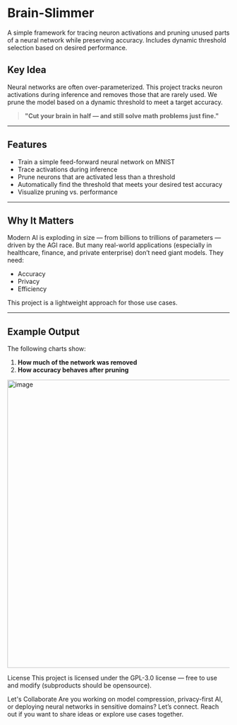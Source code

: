 # Brain-Slimmer
A simple framework for tracing neuron activations and pruning unused parts of a neural network while preserving accuracy. Includes dynamic threshold selection based on desired performance.

## Key Idea
Neural networks are often over-parameterized. This project tracks neuron activations during inference and removes those that are rarely used. We prune the model based on a dynamic threshold to meet a target accuracy.

> **"Cut your brain in half — and still solve math problems just fine."**

---

## Features

- Train a simple feed-forward neural network on MNIST
- Trace activations during inference
- Prune neurons that are activated less than a threshold
- Automatically find the threshold that meets your desired test accuracy
- Visualize pruning vs. performance

---

## Why It Matters

Modern AI is exploding in size — from billions to trillions of parameters — driven by the AGI race. But many real-world applications (especially in healthcare, finance, and private enterprise) don’t need giant models. They need:

- Accuracy  
- Privacy  
- Efficiency  

This project is a lightweight approach for those use cases.

---

## Example Output

The following charts show:
1. **How much of the network was removed**
2. **How accuracy behaves after pruning**

<img width="1280" height="651" alt="image" src="https://github.com/user-attachments/assets/fdce0121-e2eb-4818-917e-1f9dd33bf4cc" />

License
This project is licensed under the GPL-3.0 license — free to use and modify (subproducts should be opensource).

Let's Collaborate
Are you working on model compression, privacy-first AI, or deploying neural networks in sensitive domains?
Let’s connect. Reach out if you want to share ideas or explore use cases together.
